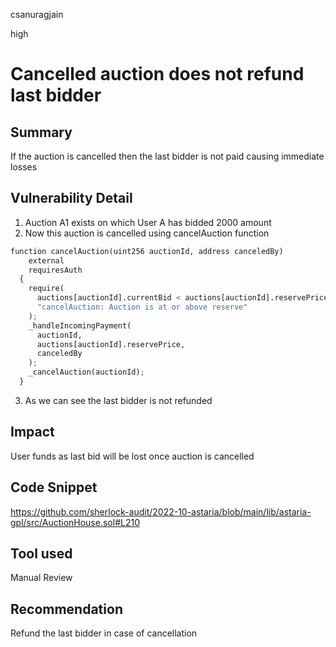 csanuragjain

high

# Cancelled auction does not refund last bidder

## Summary
If the auction is cancelled then the last bidder is not paid causing immediate losses

## Vulnerability Detail
1. Auction A1 exists on which User A has bidded 2000 amount
2. Now this auction is cancelled using cancelAuction function

```python
function cancelAuction(uint256 auctionId, address canceledBy)
    external
    requiresAuth
  {
    require(
      auctions[auctionId].currentBid < auctions[auctionId].reservePrice,
      "cancelAuction: Auction is at or above reserve"
    );
    _handleIncomingPayment(
      auctionId,
      auctions[auctionId].reservePrice,
      canceledBy
    );
    _cancelAuction(auctionId);
  }
```

3. As we can see the last bidder is not refunded

## Impact
User funds as last bid will be lost once auction is cancelled

## Code Snippet
https://github.com/sherlock-audit/2022-10-astaria/blob/main/lib/astaria-gpl/src/AuctionHouse.sol#L210

## Tool used
Manual Review

## Recommendation
Refund the last bidder in case of cancellation